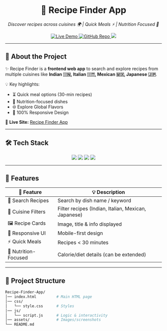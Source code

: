 <!-- Banner -->
<h1 align="center">🍴 Recipe Finder App</h1>
<p align="center">
  <i>Discover recipes across cuisines 🌍 | Quick Meals ⚡ | Nutrition Focused 🥗</i>
</p>

<p align="center">
  <a href="https://shivammaurya2002.github.io/Recipe-Finder-App/">
    <img src="https://img.shields.io/badge/Live-Demo-brightgreen?style=for-the-badge&logo=google-chrome" alt="Live Demo">
  </a>
  <a href="https://github.com/ShivamMaurya2002/Recipe-Finder-App">
    <img src="https://img.shields.io/badge/GitHub-Repo-black?style=for-the-badge&logo=github" alt="GitHub Repo">
  </a>
  <img src="https://img.shields.io/badge/Made%20With-❤️-red?style=for-the-badge">
</p>

---

## 📖 About the Project
✨ Recipe Finder is a **frontend web app** to search and explore recipes from multiple cuisines like **Indian 🇮🇳, Italian 🇮🇹, Mexican 🇲🇽, Japanese 🇯🇵**.  

💡 Key highlights:
- ⏳ Quick meal options (30-min recipes)  
- 🥦 Nutrition-focused dishes  
- 🌐 Explore Global Flavors 
- 📱 100% Responsive Design  

🔗 **Live Site:** [Recipe Finder App](https://shivammaurya2002.github.io/Recipe-Finder-App/)

---

## 🛠️ Tech Stack

<p align="center">
  <img src="https://img.shields.io/badge/HTML5-orange?style=for-the-badge&logo=html5&logoColor=white">
  <img src="https://img.shields.io/badge/CSS3-blue?style=for-the-badge&logo=css3&logoColor=white">
  <img src="https://img.shields.io/badge/JavaScript-yellow?style=for-the-badge&logo=javascript&logoColor=black">
  <img src="https://img.shields.io/badge/GitHub%20Pages-purple?style=for-the-badge&logo=github&logoColor=white">
</p>

---

## 🚀 Features

| 🌟 Feature                | 💡 Description |
|----------------------------|----------------|
| 🔎 Search Recipes          | Search by dish name / keyword |
| 🍛 Cuisine Filters          | Filter recipes (Indian, Italian, Mexican, Japanese) |
| 🖼️ Recipe Cards             | Image, title & info displayed |
| 📱 Responsive UI           | Mobile-first design |
| ⚡ Quick Meals             | Recipes < 30 minutes |
| 🥗 Nutrition-Focused       | Calorie/diet details (can be extended) |

---

## 📂 Project Structure
```bash
Recipe-Finder-App/
│── index.html         # Main HTML page
│── css/
│   └── style.css      # Styles
│── js/
│   └── script.js      # Logic & interactivity
│── assets/            # Images/screenshots
└── README.md
